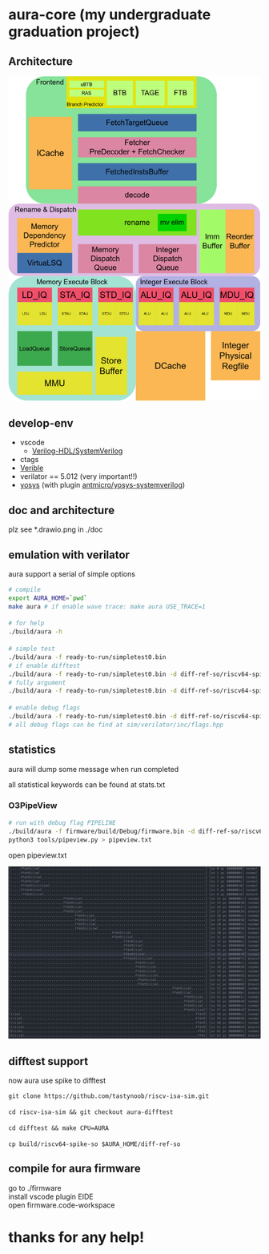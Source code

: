 # aura-core (my undergraduate graduation project)



## Architecture

![](doc/aura.drawio.png)


## develop-env
- vscode
  - [Verilog-HDL/SystemVerilog](https://github.com/mshr-h/vscode-verilog-hdl-support)
- ctags
- [Verible](https://github.com/chipsalliance/verible)
- verilator == 5.012 (very important!!)
- [yosys](https://github.com/YosysHQ/yosys) (with plugin [antmicro/yosys-systemverilog](https://github.com/antmicro/yosys-systemverilog))

## doc and architecture
plz see *.drawio.png in ./doc


## emulation with verilator

aura support a serial of simple options
```sh
# compile
export AURA_HOME=`pwd`
make aura # if enable wave trace: make aura USE_TRACE=1

# for help
./build/aura -h

# simple test
./build/aura -f ready-to-run/simpletest0.bin 
# if enable difftest
./build/aura -f ready-to-run/simpletest0.bin -d diff-ref-so/riscv64-spike-so
# fully argument
./build/aura -f ready-to-run/simpletest0.bin -d diff-ref-so/riscv64-spike-so --debug-flags COMMIT -e t2000

# enable debug flags
./build/aura -f ready-to-run/simpletest0.bin -d diff-ref-so/riscv64-spike-so --debug-flags FETCH,DECODE,COMMIT
# all debug flags can be find at sim/verilator/inc/flags.hpp
```

## statistics

aura will dump some message when run completed

all statistical keywords can be found at stats.txt

### O3PipeView

```sh
# run with debug flag PIPELINE
./build/aura -f firmware/build/Debug/firmware.bin -d diff-ref-so/riscv64-spike-so --debug-flags PIPELINE > log.txt
python3 tools/pipeview.py > pipeview.txt
```
open pipeview.txt

![sample](doc/png/pipeview-sample.png)


## difftest support

now aura use spike to difftest
```
git clone https://github.com/tastynoob/riscv-isa-sim.git

cd riscv-isa-sim && git checkout aura-difftest

cd difftest && make CPU=AURA

cp build/riscv64-spike-so $AURA_HOME/diff-ref-so
```

## compile for aura firmware

go to ./firmware  
install vscode plugin EIDE  
open firmware.code-workspace  


# thanks for any help!
